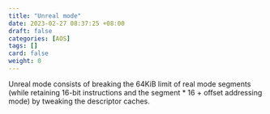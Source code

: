 ```yaml
---
title: "Unreal mode"
date: 2023-02-27 08:37:25 +08:00
draft: false
categories: [AOS]
tags: []
card: false
weight: 0
---
```


Unreal mode consists of breaking the 64KiB limit of real mode segments (while retaining 16-bit instructions and the segment * 16 + offset addressing mode) by tweaking the descriptor caches.


